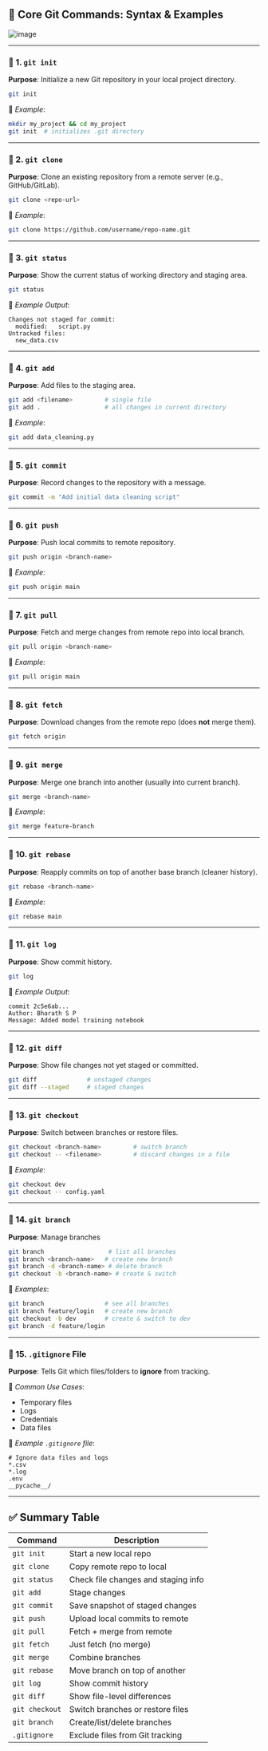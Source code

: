 ## 🔧 **Core Git Commands: Syntax & Examples**
![image](https://github.com/user-attachments/assets/c1de8ccb-6e76-4e3a-b350-38f3fe6dbc4e)

---

### 🔹 1. `git init`

**Purpose**: Initialize a new Git repository in your local project directory.

```bash
git init
```

📌 *Example*:

```bash
mkdir my_project && cd my_project
git init  # initializes .git directory
```

---

### 🔹 2. `git clone`

**Purpose**: Clone an existing repository from a remote server (e.g., GitHub/GitLab).

```bash
git clone <repo-url>
```

📌 *Example*:

```bash
git clone https://github.com/username/repo-name.git
```

---

### 🔹 3. `git status`

**Purpose**: Show the current status of working directory and staging area.

```bash
git status
```

📌 *Example Output*:

```
Changes not staged for commit:
  modified:   script.py
Untracked files:
  new_data.csv
```

---

### 🔹 4. `git add`

**Purpose**: Add files to the staging area.

```bash
git add <filename>         # single file
git add .                  # all changes in current directory
```

📌 *Example*:

```bash
git add data_cleaning.py
```

---

### 🔹 5. `git commit`

**Purpose**: Record changes to the repository with a message.

```bash
git commit -m "Add initial data cleaning script"
```

---

### 🔹 6. `git push`

**Purpose**: Push local commits to remote repository.

```bash
git push origin <branch-name>
```

📌 *Example*:

```bash
git push origin main
```

---

### 🔹 7. `git pull`

**Purpose**: Fetch and merge changes from remote repo into local branch.

```bash
git pull origin <branch-name>
```

📌 *Example*:

```bash
git pull origin main
```

---

### 🔹 8. `git fetch`

**Purpose**: Download changes from the remote repo (does **not** merge them).

```bash
git fetch origin
```

---

### 🔹 9. `git merge`

**Purpose**: Merge one branch into another (usually into current branch).

```bash
git merge <branch-name>
```

📌 *Example*:

```bash
git merge feature-branch
```

---

### 🔹 10. `git rebase`

**Purpose**: Reapply commits on top of another base branch (cleaner history).

```bash
git rebase <branch-name>
```

📌 *Example*:

```bash
git rebase main
```

---

### 🔹 11. `git log`

**Purpose**: Show commit history.

```bash
git log
```

📌 *Example Output*:

```
commit 2c5e6ab...
Author: Bharath S P
Message: Added model training notebook
```

---

### 🔹 12. `git diff`

**Purpose**: Show file changes not yet staged or committed.

```bash
git diff              # unstaged changes
git diff --staged     # staged changes
```

---

### 🔹 13. `git checkout`

**Purpose**: Switch between branches or restore files.

```bash
git checkout <branch-name>         # switch branch
git checkout -- <filename>         # discard changes in a file
```

📌 *Example*:

```bash
git checkout dev
git checkout -- config.yaml
```

---

### 🔹 14. `git branch`

**Purpose**: Manage branches

```bash
git branch                  # list all branches
git branch <branch-name>   # create new branch
git branch -d <branch-name> # delete branch
git checkout -b <branch-name> # create & switch
```

📌 *Examples*:

```bash
git branch                 # see all branches
git branch feature/login   # create new branch
git checkout -b dev        # create & switch to dev
git branch -d feature/login
```

---

### 🔹 15. `.gitignore` File

**Purpose**: Tells Git which files/folders to **ignore** from tracking.

📌 *Common Use Cases*:

* Temporary files
* Logs
* Credentials
* Data files

📄 *Example `.gitignore` file*:

```
# Ignore data files and logs
*.csv
*.log
.env
__pycache__/
```

---

## ✅ Summary Table

| Command        | Description                         |
| -------------- | ----------------------------------- |
| `git init`     | Start a new local repo              |
| `git clone`    | Copy remote repo to local           |
| `git status`   | Check file changes and staging info |
| `git add`      | Stage changes                       |
| `git commit`   | Save snapshot of staged changes     |
| `git push`     | Upload local commits to remote      |
| `git pull`     | Fetch + merge from remote           |
| `git fetch`    | Just fetch (no merge)               |
| `git merge`    | Combine branches                    |
| `git rebase`   | Move branch on top of another       |
| `git log`      | Show commit history                 |
| `git diff`     | Show file-level differences         |
| `git checkout` | Switch branches or restore files    |
| `git branch`   | Create/list/delete branches         |
| `.gitignore`   | Exclude files from Git tracking     |
